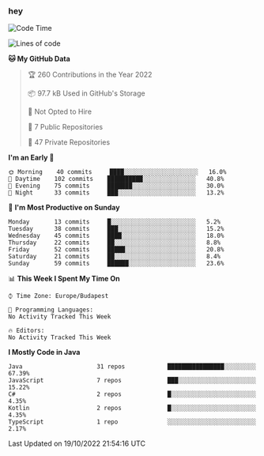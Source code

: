 ### hey

<!--START_SECTION:waka-->
![Code Time](http://img.shields.io/badge/Code%20Time-801%20hrs%2035%20mins-blue)

![Lines of code](https://img.shields.io/badge/From%20Hello%20World%20I%27ve%20Written-475%20Thousand%20lines%20of%20code-blue)

**🐱 My GitHub Data** 

> 🏆 260 Contributions in the Year 2022
 > 
> 📦 97.7 kB Used in GitHub's Storage 
 > 
> 🚫 Not Opted to Hire
 > 
> 📜 7 Public Repositories 
 > 
> 🔑 47 Private Repositories  
 > 
**I'm an Early 🐤** 

```text
🌞 Morning    40 commits     ████░░░░░░░░░░░░░░░░░░░░░   16.0% 
🌆 Daytime    102 commits    ██████████░░░░░░░░░░░░░░░   40.8% 
🌃 Evening    75 commits     ███████░░░░░░░░░░░░░░░░░░   30.0% 
🌙 Night      33 commits     ███░░░░░░░░░░░░░░░░░░░░░░   13.2%

```
📅 **I'm Most Productive on Sunday** 

```text
Monday       13 commits     █░░░░░░░░░░░░░░░░░░░░░░░░   5.2% 
Tuesday      38 commits     ███░░░░░░░░░░░░░░░░░░░░░░   15.2% 
Wednesday    45 commits     ████░░░░░░░░░░░░░░░░░░░░░   18.0% 
Thursday     22 commits     ██░░░░░░░░░░░░░░░░░░░░░░░   8.8% 
Friday       52 commits     █████░░░░░░░░░░░░░░░░░░░░   20.8% 
Saturday     21 commits     ██░░░░░░░░░░░░░░░░░░░░░░░   8.4% 
Sunday       59 commits     ██████░░░░░░░░░░░░░░░░░░░   23.6%

```


📊 **This Week I Spent My Time On** 

```text
⌚︎ Time Zone: Europe/Budapest

💬 Programming Languages: 
No Activity Tracked This Week

🔥 Editors: 
No Activity Tracked This Week

```

**I Mostly Code in Java** 

```text
Java                     31 repos            ████████████████░░░░░░░░░   67.39% 
JavaScript               7 repos             ███░░░░░░░░░░░░░░░░░░░░░░   15.22% 
C#                       2 repos             █░░░░░░░░░░░░░░░░░░░░░░░░   4.35% 
Kotlin                   2 repos             █░░░░░░░░░░░░░░░░░░░░░░░░   4.35% 
TypeScript               1 repo              ░░░░░░░░░░░░░░░░░░░░░░░░░   2.17%

```



 Last Updated on 19/10/2022 21:54:16 UTC
<!--END_SECTION:waka-->
